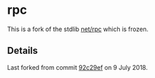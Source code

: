 # rpc

This is a fork of the stdlib [net/rpc](https://golang.org/pkg/net/rpc/) which
is frozen.

## Details

Last forked from commit [92c29ef](https://github.com/golang/go/commit/92c29ef)
on 9 July 2018.

